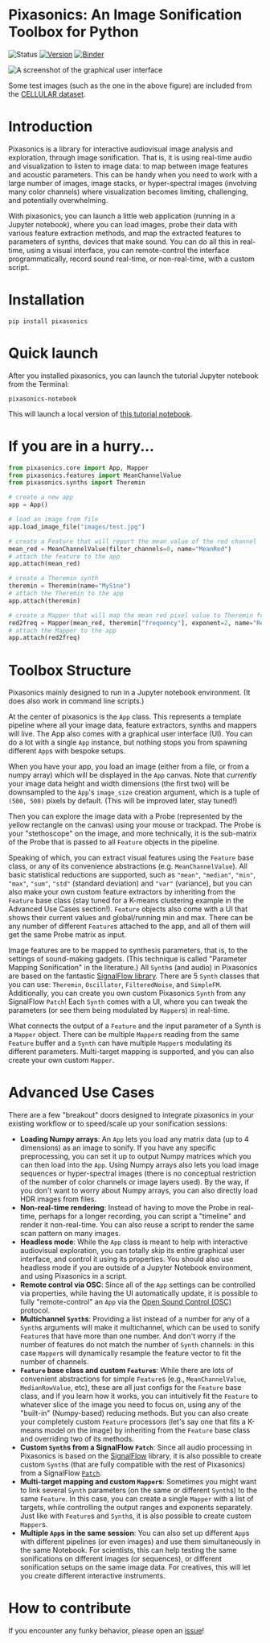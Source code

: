 # Pixasonics: An Image Sonification Toolbox for Python

![Status](https://img.shields.io/pypi/status/pixasonics) [![Version](https://img.shields.io/pypi/v/pixasonics)](https://pypi.org/project/pixasonics/) [![Binder](https://mybinder.org/badge_logo.svg)](https://mybinder.org/v2/gh/balintlaczko/pixasonics/HEAD?urlpath=%2Fdoc%2Ftree%2Fpixasonics%2Fpixasonics_tutorial.ipynb)

![A screenshot of the graphical user interface](pixasonics/figures/interface_screenshot_2.png)

Some test images (such as the one in the above figure) are included from the [CELLULAR dataset](https://zenodo.org/records/8315423).

# Introduction

Pixasonics is a library for interactive audiovisual image analysis and exploration, through image sonification. That is, it is using real-time audio and visualization to listen to image data: to map between image features and acoustic parameters. This can be handy when you need to work with a large number of images, image stacks, or hyper-spectral images (involving many color channels) where visualization becomes limiting, challenging, and potentially overwhelming.

With pixasonics, you can launch a little web application (running in a Jupyter notebook), where you can load images, probe their data with various feature extraction methods, and map the extracted features to parameters of synths, devices that make sound. You can do all this in real-time, using a visual interface, you can remote-control the interface programmatically, record sound real-time, or non-real-time, with a custom script.

# Installation

```
pip install pixasonics
```

# Quick launch

After you installed pixasonics, you can launch the tutorial Jupyter notebook from the Terminal:
```
pixasonics-notebook
```
This will launch a local version of [this tutorial notebook](https://github.com/balintlaczko/pixasonics/blob/main/pixasonics/pixasonics_tutorial.ipynb).

# If you are in a hurry...

```python
from pixasonics.core import App, Mapper
from pixasonics.features import MeanChannelValue
from pixasonics.synths import Theremin

# create a new app
app = App()

# load an image from file
app.load_image_file("images/test.jpg")

# create a Feature that will report the mean value of the red channel
mean_red = MeanChannelValue(filter_channels=0, name="MeanRed")
# attach the feature to the app
app.attach(mean_red)

# create a Theremin synth
theremin = Theremin(name="MySine")
# attach the Theremin to the app
app.attach(theremin)

# create a Mapper that will map the mean red pixel value to Theremin frequency
red2freq = Mapper(mean_red, theremin["frequency"], exponent=2, name="Red2Freq")
# attach the Mapper to the app
app.attach(red2freq)
```

# Toolbox Structure

Pixasonics mainly designed to run in a Jupyter notebook environment. (It does also work in command line scripts.)

At the center of pixasonics is the `App` class. This represents a template pipeline where all your image data, feature extractors, synths and mappers will live. The App also comes with a graphical user interface (UI). You can do a lot with a single `App` instance, but nothing stops you from spawning different `App`s with bespoke setups.

When you have your app, you load an image (either from a file, or from a numpy array) which will be displayed in the `App` canvas. Note that _currently_ your image data height and width dimensions (the first two) will be downsampled to the `App`'s `image_size` creation argument, which is a tuple of `(500, 500)` pixels by default. (This will be improved later, stay tuned!)

Then you can explore the image data with a Probe (represented by the yellow rectangle on the canvas) using your mouse or trackpad. The Probe is your "stethoscope" on the image, and more technically, it is the sub-matrix of the Probe that is passed to all `Feature` objects in the pipeline.

Speaking of which, you can extract visual features using the `Feature` base class, or any of its convenience abstractions (e.g. `MeanChannelValue`). All basic statistical reductions are supported, such as `"mean"`, `"median"`, `"min"`, `"max"`, `"sum"`, `"std"` (standard deviation) and `"var"` (variance), but you can also make your own custom feature extractors by inheriting from the `Feature` base class (stay tuned for a K-means clustering example in the Advanced Use Cases section!). `Feature` objects also come with a UI that shows their current values and global/running min and max. There can be any number of different `Feature`s attached to the app, and all of them will get the same Probe matrix as input.

Image features are to be mapped to synthesis parameters, that is, to the settings of sound-making gadgets. (This technique is called "Parameter Mapping Sonification" in the literature.) All `Synth`s (and audio) in Pixasonics are based on the fantastic [SignalFlow library](https://signalflow.dev/). There are 5 `Synth` classes that you can use: `Theremin`, `Oscillator`, `FilteredNoise`, and `SimpleFM`. Additionally, you can create you own custom Pixasonics `Synth` from any SignalFlow `Patch`! Each `Synth` comes with a UI, where you can tweak the parameters (or see them being modulated by `Mapper`s) in real-time.

What connects the output of a `Feature` and the input parameter of a Synth is a `Mapper` object. There can be multiple `Mapper`s reading from the same `Feature` buffer and a `Synth` can have multiple `Mapper`s modulating its different parameters. Multi-target mapping is supported, and you can also create your own custom `Mapper`.

# Advanced Use Cases

There are a few "breakout" doors designed to integrate pixasonics in your existing workflow or to speed/scale up your sonification sessions:
- __Loading Numpy arrays__: An `App` lets you load any matrix data (up to 4 dimensions) as an image to sonify. If you have any specific preprocessing, you can set it up to output Numpy matrices which you can then load into the `App`. Using Numpy arrays also lets you load image sequences or hyper-spectral images (there is no conceptual restriction of the number of color channels or image layers used). By the way, if you don't want to worry about Numpy arrays, you can also directly load HDR images from files.
- __Non-real-time rendering__: Instead of having to move the Probe in real-time, perhaps for a longer recording, you can script a "timeline" and render it non-real-time. You can also reuse a script to render the same scan pattern on many images.
- __Headless mode__: While the `App` class is meant to help with interactive audiovisual exploration, you can totally skip its entire graphical user interface, and control it using its properties. You should also use headless mode if you are outside of a Jupyter Notebook environment, and using Pixasonics in a script.
- __Remote control via OSC__: Since all of the `App` settings can be controlled via properties, while having the UI automatically update, it is possible to fully "remote-control" an `App` via the [Open Sound Control (OSC)](https://en.wikipedia.org/wiki/Open_Sound_Control) protocol.
- __Multichannel `Synth`s__: Providing a list instead of a number for any of a `Synth`s arguments will make it multichannel, which can be used to sonify `Feature`s that have more than one number. And don't worry if the number of features do not match the number of `Synth` channels: in this case `Mapper`s will dynamically resample the feature vector to fit the number of channels.
- __`Feature` base class and custom `Feature`s__: While there are lots of convenient abstractions for simple `Feature`s (e.g., `MeanChannelValue`, `MedianRowValue`, etc), these are all just configs for the `Feature` base class, and if you learn how it works, you can intuitively fit the `Feature` to whatever slice of the image you need to focus on, using any of the "built-in" (Numpy-based) reducing methods. But you can also create your completely custom `Feature` processors (let's say one that fits a K-means model on the image) by inheriting from the `Feature` base class and overriding two of its methods.
- __Custom `Synth`s from a SignalFlow `Patch`__: Since all audio processing in Pixasonics is based on the [SignalFlow](https://signalflow.dev/) library, it is also possible to create custom `Synth`s (that are fully compatible with the rest of Pixasonics) from a SignalFlow [`Patch`](https://signalflow.dev/patch/).
- __Multi-target mapping and custom `Mapper`s__: Sometimes you might want to link several `Synth` parameters (on the same or different `Synth`s) to the same `Feature`. In this case, you can create a single `Mapper` with a list of targets, while controlling the output ranges and exponents separately. Just like with `Feature`s and `Synth`s, it is also possible to create custom `Mapper`s.
- __Multiple `App`s in the same session__: You can also set up different `App`s with different pipelines (or even images) and use them simultaneously in the same Notebook. For scientists, this can help testing the same sonifications on different images (or sequences), or different sonification setups on the same image data. For creatives, this will let you create different interactive instruments.

# How to contribute

If you encounter any funky behavior, please open an [issue](https://github.com/balintlaczko/pixasonics/issues)!
